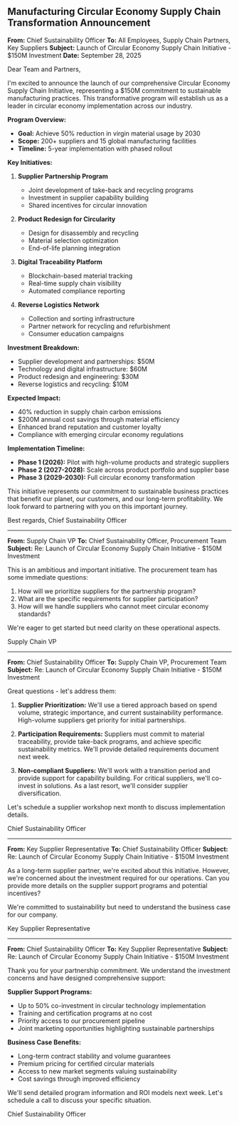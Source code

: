 ## Manufacturing Circular Economy Supply Chain Transformation Announcement

**From:** Chief Sustainability Officer
**To:** All Employees, Supply Chain Partners, Key Suppliers
**Subject:** Launch of Circular Economy Supply Chain Initiative - $150M Investment
**Date:** September 28, 2025

Dear Team and Partners,

I'm excited to announce the launch of our comprehensive Circular Economy Supply Chain Initiative, representing a $150M commitment to sustainable manufacturing practices. This transformative program will establish us as a leader in circular economy implementation across our industry.

**Program Overview:**
- **Goal:** Achieve 50% reduction in virgin material usage by 2030
- **Scope:** 200+ suppliers and 15 global manufacturing facilities
- **Timeline:** 5-year implementation with phased rollout

**Key Initiatives:**

1. **Supplier Partnership Program**
   - Joint development of take-back and recycling programs
   - Investment in supplier capability building
   - Shared incentives for circular innovation

2. **Product Redesign for Circularity**
   - Design for disassembly and recycling
   - Material selection optimization
   - End-of-life planning integration

3. **Digital Traceability Platform**
   - Blockchain-based material tracking
   - Real-time supply chain visibility
   - Automated compliance reporting

4. **Reverse Logistics Network**
   - Collection and sorting infrastructure
   - Partner network for recycling and refurbishment
   - Consumer education campaigns

**Investment Breakdown:**
- Supplier development and partnerships: $50M
- Technology and digital infrastructure: $60M
- Product redesign and engineering: $30M
- Reverse logistics and recycling: $10M

**Expected Impact:**
- 40% reduction in supply chain carbon emissions
- $200M annual cost savings through material efficiency
- Enhanced brand reputation and customer loyalty
- Compliance with emerging circular economy regulations

**Implementation Timeline:**
- **Phase 1 (2026):** Pilot with high-volume products and strategic suppliers
- **Phase 2 (2027-2028):** Scale across product portfolio and supplier base
- **Phase 3 (2029-2030):** Full circular economy transformation

This initiative represents our commitment to sustainable business practices that benefit our planet, our customers, and our long-term profitability. We look forward to partnering with you on this important journey.

Best regards,
Chief Sustainability Officer

---

**From:** Supply Chain VP
**To:** Chief Sustainability Officer, Procurement Team
**Subject:** Re: Launch of Circular Economy Supply Chain Initiative - $150M Investment

This is an ambitious and important initiative. The procurement team has some immediate questions:

1. How will we prioritize suppliers for the partnership program?
2. What are the specific requirements for supplier participation?
3. How will we handle suppliers who cannot meet circular economy standards?

We're eager to get started but need clarity on these operational aspects.

Supply Chain VP

---

**From:** Chief Sustainability Officer
**To:** Supply Chain VP, Procurement Team
**Subject:** Re: Launch of Circular Economy Supply Chain Initiative - $150M Investment

Great questions - let's address them:

1. **Supplier Prioritization:** We'll use a tiered approach based on spend volume, strategic importance, and current sustainability performance. High-volume suppliers get priority for initial partnerships.

2. **Participation Requirements:** Suppliers must commit to material traceability, provide take-back programs, and achieve specific sustainability metrics. We'll provide detailed requirements document next week.

3. **Non-compliant Suppliers:** We'll work with a transition period and provide support for capability building. For critical suppliers, we'll co-invest in solutions. As a last resort, we'll consider supplier diversification.

Let's schedule a supplier workshop next month to discuss implementation details.

Chief Sustainability Officer

---

**From:** Key Supplier Representative
**To:** Chief Sustainability Officer
**Subject:** Re: Launch of Circular Economy Supply Chain Initiative - $150M Investment

As a long-term supplier partner, we're excited about this initiative. However, we're concerned about the investment required for our operations. Can you provide more details on the supplier support programs and potential incentives?

We're committed to sustainability but need to understand the business case for our company.

Key Supplier Representative

---

**From:** Chief Sustainability Officer
**To:** Key Supplier Representative
**Subject:** Re: Launch of Circular Economy Supply Chain Initiative - $150M Investment

Thank you for your partnership commitment. We understand the investment concerns and have designed comprehensive support:

**Supplier Support Programs:**
- Up to 50% co-investment in circular technology implementation
- Training and certification programs at no cost
- Priority access to our procurement pipeline
- Joint marketing opportunities highlighting sustainable partnerships

**Business Case Benefits:**
- Long-term contract stability and volume guarantees
- Premium pricing for certified circular materials
- Access to new market segments valuing sustainability
- Cost savings through improved efficiency

We'll send detailed program information and ROI models next week. Let's schedule a call to discuss your specific situation.

Chief Sustainability Officer
